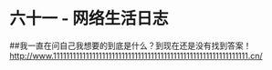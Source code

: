 # 六十一 - 网络生活日志
##我一直在问自己我想要的到底是什么？到现在还是没有找到答案！
http://www.111111111111111111111111111111111111111111111111111111111111.cn/
